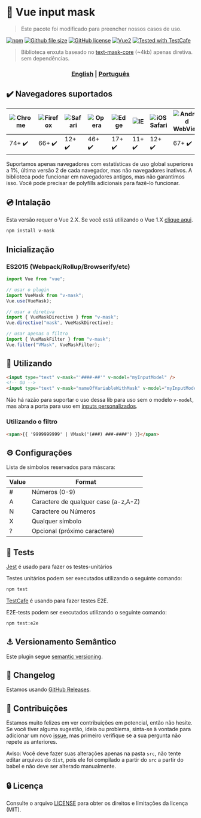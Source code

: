 # :abcd: Vue input mask

> Este pacote foi modificado para preencher nossos casos de uso.

[![npm](https://img.shields.io/npm/v/v-mask.svg)](https://www.npmjs.com/package/v-mask)
[![Github file size](https://img.shields.io/github/size/bw2tecnologia/v-mask/dist/v-mask.min.js.svg)](https://raw.githubusercontent.com/bw2tecnologia/v-mask/master/dist/v-mask.min.js)
[![GitHub license](https://img.shields.io/badge/license-MIT-blue.svg)](https://raw.githubusercontent.com/bw2tecnologia/v-mask/master/LICENSE)
[![Vue2](https://img.shields.io/badge/Vue-2.x-brightgreen.svg)](https://vuejs.org/)
[![Tested with TestCafe](https://img.shields.io/badge/tested%20with-TestCafe-2fa4cf.svg)](https://github.com/DevExpress/testcafe)

> Biblioteca enxuta baseado no [text-mask-core](https://github.com/text-mask/text-mask/tree/master/core) (~4kb) apenas diretiva. sem dependências.

<div align="center">
  <h3>
    <a href="https://github.com/bw2tecnologia/v-mask/blob/master/README.md">English</a>
    <span> | </span>
    <strong>
      <a href="https://github.com/bw2tecnologia/v-mask/blob/master/README-pt.md">Português</a>
    </strong>
  </h3>
</div>

## :heavy_check_mark: Navegadores suportados

| ![Chrome](https://raw.github.com/alrra/browser-logos/master/src/chrome/chrome_48x48.png) | ![Firefox](https://raw.github.com/alrra/browser-logos/master/src/firefox/firefox_48x48.png) | ![Safari](https://raw.github.com/alrra/browser-logos/master/src/safari/safari_48x48.png) | ![Opera](https://raw.github.com/alrra/browser-logos/master/src/opera/opera_48x48.png) | ![Edge](https://raw.github.com/alrra/browser-logos/master/src/edge/edge_48x48.png) | ![IE](https://raw.github.com/alrra/browser-logos/master/src/archive/internet-explorer_9-11/internet-explorer_9-11_48x48.png) | ![iOS Safari](https://raw.github.com/alrra/browser-logos/master/src/safari-ios/safari-ios_48x48.png) | ![Android WebView](https://raw.github.com/alrra/browser-logos/master/src/android-webview-beta/android-webview-beta_48x48.png) | ![Android WebView](https://raw.github.com/alrra/browser-logos/master/src/samsung-internet/samsung-internet_48x48.png) |
| ---------------------------------------------------------------------------------------- | ------------------------------------------------------------------------------------------- | ---------------------------------------------------------------------------------------- | ------------------------------------------------------------------------------------- | ---------------------------------------------------------------------------------- | ---------------------------------------------------------------------------------------------------------------------------- | ---------------------------------------------------------------------------------------------------- | ----------------------------------------------------------------------------------------------------------------------------- | --------------------------------------------------------------------------------------------------------------------- |
| 74+ :heavy_check_mark:                                                                   | 66+ :heavy_check_mark:                                                                      | 12+ :heavy_check_mark:                                                                   | 46+ :heavy_check_mark:                                                                | 17+ :heavy_check_mark:                                                             | 11+ :heavy_check_mark:                                                                                                       | 12+ :heavy_check_mark:                                                                               | 67+ :heavy_check_mark:                                                                                                        | 8.2+ :heavy_check_mark:                                                                                               |

Suportamos apenas navegadores com estatísticas de uso global superiores a 1%, última versão 2 de cada navegador, mas não navegadores inativos. A biblioteca pode funcionar em navegadores antigos, mas não garantimos isso. Você pode precisar de polyfills adicionais para fazê-lo funcionar.

## :cd: Intalação

Esta versão requer o Vue 2.X. Se você está utilizando o Vue 1.X [clique aqui](https://github.com/bw2tecnologia/v-mask/tree/vue-1.x).

```sh
npm install v-mask
```

## Inicialização

### ES2015 (Webpack/Rollup/Browserify/etc)

```javascript
import Vue from "vue";

// usar o plugin
import VueMask from "v-mask";
Vue.use(VueMask);

// usar a diretiva
import { VueMaskDirective } from "v-mask";
Vue.directive("mask", VueMaskDirective);

// usar apenas o filtro
import { VueMaskFilter } from "v-mask";
Vue.filter("VMask", VueMaskFilter);
```

## :rocket: Utilizando

```html
<input type="text" v-mask="'####-##'" v-model="myInputModel" />
<!-- OU -->
<input type="text" v-mask="nameOfVariableWithMask" v-model="myInputModel" />
```

Não há razão para suportar o uso dessa lib para uso sem o modelo `v-model`, mas abra a porta para uso em [inputs personalizados](http://vuejs.org/v2/guide/components.html#Form-Input-Components-using-Custom-Events).

### Utilizando o filtro

```html
<span>{{ '9999999999' | VMask('(###) ###-####') }}</span>
```

## :gear: Configurações

Lista de simbolos reservados para máscara:

| Value | Format                               |
| ----- | ------------------------------------ |
| #     | Números (0-9)                        |
| A     | Caractere de qualquer case (a-z,A-Z) |
| N     | Caractere ou Números                 |
| X     | Qualquer símbolo                     |
| ?     | Opcional (próximo caractere)         |

## :syringe: Tests

[Jest](https://github.com/facebook/jest) é usado para fazer os testes-unitários

Testes unitários podem ser executados utilizando o seguinte comando:

```bash
npm test
```

[TestCafe](https://github.com/DevExpress/testcafe) é usando para fazer testes E2E.

E2E-tests podem ser executados utilizando o seguinte comando:

```bash
npm test:e2e
```

## :anchor: Versionamento Semântico

Este plugin segue [semantic versioning](http://semver.org/).

## :newspaper: Changelog

Estamos usando [GitHub Releases](https://github.com/bw2tecnologia/v-mask/releases).

## :beers: Contribuições

Estamos muito felizes em ver contribuições em potencial, então não hesite. Se você tiver alguma sugestão, ideia ou problema, sinta-se à vontade para adicionar um novo [issue](https://github.com/bw2tecnologia/v-mask/issues), mas primeiro verifique se a sua pergunta não repete as anteriores.

Aviso: Você deve fazer suas alterações apenas na pasta `src`, não tente editar arquivos do `dist`, pois ele foi compilado a partir do `src` a partir do babel e não deve ser alterado manualmente.

## :lock: Licença

Consulte o arquivo [LICENSE](LICENSE) para obter os direitos e limitações da licença (MIT).
